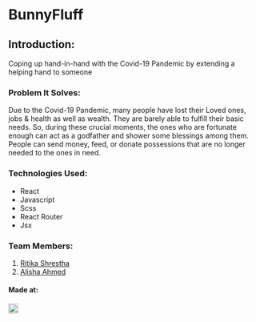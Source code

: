 
# BunnyFluff

## Introduction:
Coping up hand-in-hand with the Covid-19 Pandemic by extending a helping hand to someone

### Problem It Solves:
Due to the Covid-19 Pandemic, many people have lost their Loved ones, jobs & health as well as wealth. They are barely able to fulfill their basic needs. So, during these crucial moments, the ones who are fortunate enough can act as a godfather and shower some blessings among them. People can send money, feed, or donate possessions that are no longer needed to the ones in need.

### Technologies Used:
* React
* Javascript
* Scss
* React Router
* Jsx

### Team Members:
1) [Ritika Shrestha](https://github.com/RitikaShrestha-me)
2) [ Alisha Ahmed](https://github.com/Alisha-Ahmed)
 
#### Made at:
<a href="https://hack36.com"> <img src="http://bit.ly/BuiltAtHack36" height=20px> </a>